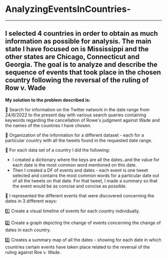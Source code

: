 # AnalyzingEventsInCountries-
---
I selected 4 countries in order to obtain as much information as possible for analysis.
The main state I have focused on is **Mississippi** and the other states are Chicago, Connecticut and Georgia.
The goal is to analyze and describe the sequence of events that took place in the chosen country following the reversal of the ruling of Row v. Wade
---
**My solution to the problem described is:**

🔹 Search for information on the Twitter network in the date range from 24/6/2022 to the present day with various search queries containing keywords regarding the cancellation of Rowe's judgment against Wade and the names of the countries I have chosen.

🔹 Organization of the information for a different dataset - each for a particular country with all the tweets found in the requested date range.

🔹 For each data set of a country I did the following:

* I created a dictionary where the keys are all the dates..and the value for each date is the most common word mentioned on this date.
* Then I created a DF of events and dates - each event is one tweet selected and contains the most common words for a particular date out of all the tweets on that date. For that tweet, I made a summary so that the event would be as concise and concise as possible.

🔹 I represented the different events that were discovered concerning the dates in 3 different ways:

 1️⃣	 Create a visual timeline of events for each country individually.

2️⃣ Create a graph depicting the change of events concerning the change of dates in each country.

3️⃣ Creates a summary map of all the dates - showing for each date in which countries certain events have taken place related to the reversal of the ruling against Roe v. Wade.
